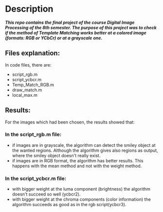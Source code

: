 
# Description
***This repo contains the final project of the course **Digital Image Processing** of the 8th semester. The purpose of this project was to check if the method of Template Matching works better at a colored image (formats: RGB or YCbCr) or at a grayscale one.***

## Files explanation:
In code files, there are:
* script_rgb.m
* script_ycbcr.m
* Temp_Match_RGB.m
* draw_match.m
* local_max.m

## Results:
For the images which had been chosen, the results showed that:

### In the script_rgb.m file:
* if images are in grayscale, the algorithm can detect the smiley object at the wanted regions. Although the algorithm gives also regions as output, where the smiley object doesn't really exist.
* if images are in RGB format, the algorithm has better results. This happens with the mean method and not with the weight method.

### In the script_ycbcr.m file:
* with bigger weight at the luma component (brightness) the algorithm doesn't succeed so well (ycbcr2).
* with bigger weight at the chroma components (color information) the algorithm succeeds as good as in the rgb script(ycbcr3).   